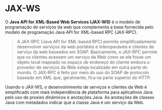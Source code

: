 # JAX-WS

O **Java API for XML-Based Web Services (JAX-WS)** é o modelo de programação de serviços da web que complementa a base fornecida pelo modelo de programação Java API for XML-based RPC (JAX-RPC). 

> A JAX-RPC (Java API for XML-based RPC) permite simplificadamente desenvolver serviços da web portáteis e interoperáveis e
> clientes de serviço da web baseados em SOAP. Basicamente, o JAX-RPC permite que os clientes acessem um serviço da Web como
> se ele fosse um objeto local mapeado no espaço de endereço do cliente embora o provedor de serviços da Web esteja localizado
> em outra parte do mundo. O JAX-RPC é feito por meio do uso do SOAP de protocolo baseado em XML que, geralmente, fica na parte 
> superior do HTTP.

Usando o JAX-WS, o desenvolvimento de serviços e clientes da Web é simplificado com mais independência de plataforma para aplicativos Java pelo uso de proxies dinâmicos e anotações Java. As anotações de classes Java com metadados indicar que a classe Java é um serviço da Web.


